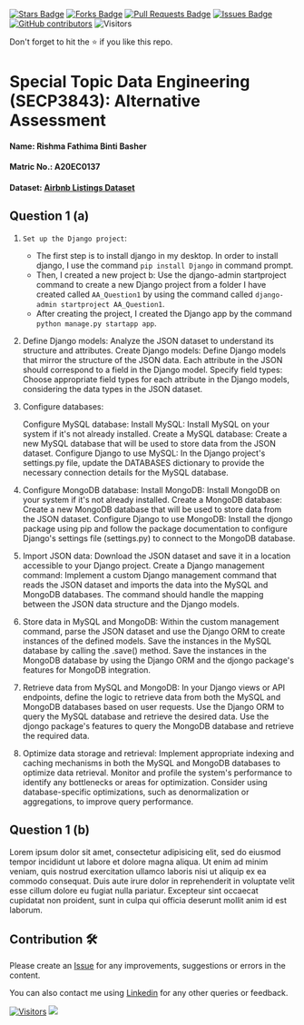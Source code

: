 <a href="https://github.com/drshahizan/SECP3843/stargazers"><img src="https://img.shields.io/github/stars/drshahizan/SECP3843" alt="Stars Badge"/></a>
<a href="https://github.com/drshahizan/SECP3843/network/members"><img src="https://img.shields.io/github/forks/drshahizan/SECP3843" alt="Forks Badge"/></a>
<a href="https://github.com/drshahizan/SECP3843/pulls"><img src="https://img.shields.io/github/issues-pr/drshahizan/SECP3843" alt="Pull Requests Badge"/></a>
<a href="https://github.com/drshahizan/SECP3843/issues"><img src="https://img.shields.io/github/issues/drshahizan/SECP3843" alt="Issues Badge"/></a>
<a href="https://github.com/drshahizan/SECP3843/graphs/contributors"><img alt="GitHub contributors" src="https://img.shields.io/github/contributors/drshahizan/SECP3843?color=2b9348"></a>
![Visitors](https://api.visitorbadge.io/api/visitors?path=https%3A%2F%2Fgithub.com%2Fdrshahizan%2FSECP3843&labelColor=%23d9e3f0&countColor=%23697689&style=flat)


Don't forget to hit the :star: if you like this repo.

# Special Topic Data Engineering (SECP3843): Alternative Assessment

#### Name: Rishma Fathima Binti Basher
#### Matric No.: A20EC0137
#### Dataset: [Airbnb Listings Dataset](https://github.com/drshahizan/dataset/tree/c8e9f4a7cbdb0c1b78ca2c73915ff56ceeb50e70/mongodb/05-airbnb)

## Question 1 (a)
   1. ``Set up the Django project``:
      </br>
        - The first step is to install django in my desktop. In order to install django, I use the command  ``pip install Django`` in command prompt.
        - Then, I created a new project b: Use the django-admin startproject command to create a new Django project from a folder I have created called ``AA_Question1``           by using the command called ``django-admin startproject AA_Question1``.
        - After creating the project, I created the Django app by the command ``python manage.py startapp app``.
          
  3. Define Django models:
        Analyze the JSON dataset to understand its structure and attributes.
        Create Django models: Define Django models that mirror the structure of the JSON data. Each attribute in the JSON should correspond to a field in the Django             model.
        Specify field types: Choose appropriate field types for each attribute in the Django models, considering the data types in the JSON dataset.

  4. Configure databases:

        Configure MySQL database:
            Install MySQL: Install MySQL on your system if it's not already installed.
            Create a MySQL database: Create a new MySQL database that will be used to store data from the JSON dataset.
            Configure Django to use MySQL: In the Django project's settings.py file, update the DATABASES dictionary to provide the necessary connection details for the             MySQL database.

  5. Configure MongoDB database:
            Install MongoDB: Install MongoDB on your system if it's not already installed.
            Create a MongoDB database: Create a new MongoDB database that will be used to store data from the JSON dataset.
            Configure Django to use MongoDB: Install the djongo package using pip and follow the package documentation to configure Django's settings file (settings.py)             to connect to the MongoDB database.

  6. Import JSON data:
        Download the JSON dataset and save it in a location accessible to your Django project.
        Create a Django management command: Implement a custom Django management command that reads the JSON dataset and imports the data into the MySQL and MongoDB             databases. The command should handle the mapping between the JSON data structure and the Django models.

  7. Store data in MySQL and MongoDB:
        Within the custom management command, parse the JSON dataset and use the Django ORM to create instances of the defined models.
        Save the instances in the MySQL database by calling the .save() method.
        Save the instances in the MongoDB database by using the Django ORM and the djongo package's features for MongoDB integration.

   8. Retrieve data from MySQL and MongoDB:
        In your Django views or API endpoints, define the logic to retrieve data from both the MySQL and MongoDB databases based on user requests.
        Use the Django ORM to query the MySQL database and retrieve the desired data.
        Use the djongo package's features to query the MongoDB database and retrieve the required data.

  9.  Optimize data storage and retrieval:
        Implement appropriate indexing and caching mechanisms in both the MySQL and MongoDB databases to optimize data retrieval.
        Monitor and profile the system's performance to identify any bottlenecks or areas for optimization.
        Consider using database-specific optimizations, such as denormalization or aggregations, to improve query performance.

## Question 1 (b)
Lorem ipsum dolor sit amet, consectetur adipisicing elit, sed do eiusmod tempor incididunt ut labore et dolore magna aliqua. Ut enim ad minim veniam, quis nostrud exercitation ullamco laboris nisi ut aliquip ex ea commodo consequat. Duis aute irure dolor in reprehenderit in voluptate velit esse cillum dolore eu fugiat nulla pariatur. Excepteur sint occaecat cupidatat non proident, sunt in culpa qui officia deserunt mollit anim id est laborum.





## Contribution 🛠️
Please create an [Issue](https://github.com/drshahizan/special-topic-data-engineering/issues) for any improvements, suggestions or errors in the content.

You can also contact me using [Linkedin](https://www.linkedin.com/in/drshahizan/) for any other queries or feedback.

[![Visitors](https://api.visitorbadge.io/api/visitors?path=https%3A%2F%2Fgithub.com%2Fdrshahizan&labelColor=%23697689&countColor=%23555555&style=plastic)](https://visitorbadge.io/status?path=https%3A%2F%2Fgithub.com%2Fdrshahizan)
![](https://hit.yhype.me/github/profile?user_id=81284918)

